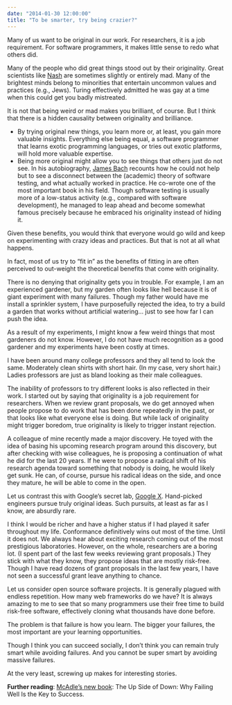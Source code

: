 ```yaml
---
date: "2014-01-30 12:00:00"
title: "To be smarter, try being crazier?"
---
```




Many of us want to be original in our work. For researchers, it is a job requirement. For software programmers, it makes little sense to redo what others did.

Many of the people who did great things stood out by their originality. Great scientists like [Nash](https://en.wikipedia.org/wiki/John_Forbes_Nash,_Jr.) are sometimes slightly or entirely mad. Many of the brightest minds belong to minorities that entertain uncommon values and practices (e.g., Jews). Turing effectively admitted he was gay at a time when this could get you badly mistreated.

It is not that being weird or mad makes you brilliant, of course. But I think that there is a hidden causality between originality and brilliance.

- By trying original new things, you learn more or, at least, you gain more valuable insights. Everything else being equal, a software programmer that learns exotic programming languages, or tries out exotic platforms, will hold more valuable expertise.
- Being more original might allow you to see things that others just do not see. In his autobiography, [James Bach](https://en.wikipedia.org/wiki/James_Marcus_Bach) recounts how he could not help but to see a disconnect between the (academic) theory of software testing, and what actually worked in practice. He co-wrote one of the most important book in his field. Though software testing is usually more of a low-status activity (e.g., compared with software development), he managed to leap ahead and become somewhat famous precisely because he embraced his originality instead of hiding it.


Given these benefits, you would think that everyone would go wild and keep on experimenting with crazy ideas and practices. But that is not at all what happens.

In fact, most of us try to &ldquo;fit in&rdquo; as the benefits of fitting in are often perceived to out-weight the theoretical benefits that come with originality.

There is no denying that originality gets you in trouble. For example, I am an experienced gardener, but my garden often looks like hell because it is of giant experiment with many failures. Though my father would have me install a sprinkler system, I have purposefully rejected the idea, to try a build a garden that works without artificial watering&hellip; just to see how far I can push the idea. 

As a result of my experiments, I might know a few weird things that most gardeners do not know. However, I do not have much recognition as a good gardener and my experiments have been costly at times.

I have been around many college professors and they all tend to look the same. Moderately clean shirts with short hair. (In my case, very short hair.) Ladies professors are just as bland looking as their male colleagues.

The inability of professors to try different looks is also reflected in their work. I started out by saying that originality is a job requirement for researchers. When we review grant proposals, we do get annoyed when people propose to do work that has been done repeatedly in the past, or that looks like what everyone else is doing. But while lack of originality might trigger boredom, true originality is likely to trigger instant rejection.

A colleague of mine recently made a major discovery. He toyed with the idea of basing his upcoming research program around this discovery, but after checking with wise colleagues, he is proposing a continuation of what he did for the last 20 years. If he were to propose a radical shift of his research agenda toward something that nobody is doing, he would likely get sunk. He can, of course, pursue his radical ideas on the side, and once they mature, he will be able to come in the open. 

Let us contrast this with Google&rsquo;s secret lab, [Google X](https://en.wikipedia.org/wiki/Google_X). Hand-picked engineers pursue truly original ideas. Such pursuits, at least as far as I know, are absurdly rare.

I think I would be richer and have a higher status if I had played it safer throughout my life. Conformance definitively wins out most of the time. Until it does not. We always hear about exciting research coming out of the most prestigious laboratories. However, on the whole, researchers are a boring lot. (I spent part of the last few weeks reviewing grant proposals.) They stick with what they know, they propose ideas that are mostly risk-free. Though I have read dozens of grant proposals in the last few years, I have not seen a successful grant leave anything to chance. 

Let us consider open source software projects. It is generally plagued with endless repetition. How many web frameworks do we have? It is always amazing to me to see that so many programmers use their free time to build risk-free software, effectively cloning what thousands have done before.

The problem is that failure is how you learn. The bigger your failures, the most important are your learning opportunities. 

Though I think you can succeed socially, I don&rsquo;t think you can remain truly smart while avoiding failures. And you cannot be super smart by avoiding massive failures.

At the very least, screwing up makes for interesting stories.

__Further reading__: [McAdle&rsquo;s new book](https://www.amazon.com/The-Up-Side-Down-Failing/dp/067002614X): The Up Side of Down: Why Failing Well Is the Key to Success.


